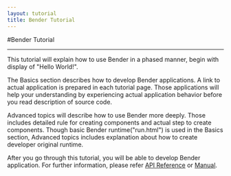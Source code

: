 ```yaml
---
layout: tutorial
title: Bender Tutorial
---
```

#Bender Tutorial

-----

This tutorial will explain how to use Bender in a phased manner, begin with display of "Hello World!".

The Basics section describes how to develop Bender applications.
A link to actual application is prepared in each tutorial page.
Those applications will help your understanding by experiencing actual
application behavior before you read description of source code.

Advanced topics will describe how to use Bender more deeply.
Those includes detailed rule for creating components and actual step to create components.
Though basic Bender runtime("run.html") is used in the Basics section, Advanced topics includes
explanation about how to create developer original runtime.

After you go through this tutorial, you will be able to develop Bender application.
For further information, please refer [API Reference](../reference/reference.html) or [Manual](#).
